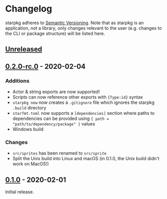 # Changelog

starpkg adheres to [Semantic Versioning](https://semver.org/spec/v2.0.0.html). Note that as starpkg is an application, not a library, only changes relevant to the user (e.g. changes to the CLI or package structure) will be listed here.

## [Unreleased]

## [0.2.0-rc.0] - 2020-02-04
### Additions
- Actor & string exports are now supported!
- Scripts can now reference other exports with `{Type:id}` syntax
- `starpkg new` now creates a `.gitignore` file which ignores the starpkg `.build` directory
- `starfmt.toml` now supports a `[dependencies]` section where paths to dependencies can be provided using `{ path = "path/to/dependency/package" }` values
- Windows build

### Changes
- `src/sprites` has been renamed to `src/sprite`
- Split the Unix build into Linux and macOS (in 0.1.0, the Unix build didn't work on MacOS!)

## [0.1.0] - 2020-02-01
Initial release.

[Unreleased]: https://github.com/nanaian/starpkg/compare/v0.2.0-rc.0...HEAD
[0.2.0-rc.0]: https://github.com/nanaian/starpkg/compare/v0.1.0...v0.2.0-rc.0
[0.1.0]: https://github.com/nanaian/starpkg/releases/tag/v0.1.0
